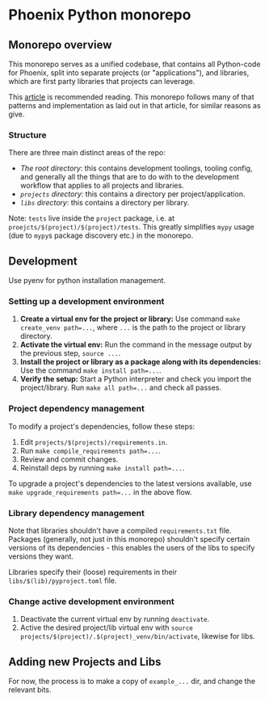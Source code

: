# Phoenix Python monorepo

## Monorepo overview

This monorepo serves as a unified codebase, that contains all Python-code for Phoenix, split into
separate projects (or "applications"), and libraries, which are first party libraries that projects
can leverage.

This [article](https://medium.com/opendoor-labs/our-python-monorepo-d34028f2b6fa) is recommended
reading. This monorepo follows many of that patterns and implementation as laid out in that
article, for similar reasons as give.

### Structure

There are three main distinct areas of the repo:
- *The root directory*: this contains development toolings, tooling config, and generally all the
  things that are to do with to the development workflow that applies to all projects and
  libraries.
- *`projects` directory*: this contains a directory per project/application.
- *`libs` directory*: this contains a directory per library.

Note: `tests` live inside the `project` package, i.e. at `proejcts/$(project)/$(project)/tests`.
This greatly simplifies `mypy` usage (due to `mypy`s package discovery etc.) in the monorepo.

## Development

Use pyenv for python installation management.

### Setting up a development environment

1. **Create a virtual env for the project or library:** Use command `make create_venv path=...`,
   where `...` is the path to the project or library directory.
2. **Activate the virtual env:** Run the command in the message output by the previous step,
   `source ...`.
3. **Install the project or library as a package along with its dependencies:** Use the command
   `make install path=...`.
4. **Verify the setup:** Start a Python interpreter and check you import the project/library. Run
   `make all path=...` and check all passes.

### Project dependency management

To modify a project's dependencies, follow these steps:
1. Edit `projects/$(projects)/requirements.in`.
2. Run `make compile_requirements path=...`.
3. Review and commit changes.
4. Reinstall deps by running `make install path=...`.

To upgrade a project's dependencies to the latest versions available, use `make
upgrade_requirements path=...` in the above flow.

### Library dependency management

Note that libraries shouldn't have a compiled `requirements.txt` file. Packages (generally, not
just in this monorepo) shouldn't specify certain versions of its dependencies - this enables the
users of the libs to specify versions they want.

Libraries specify their (loose) requirements in their `libs/$(lib)/pyproject.toml` file.

### Change active development environment

1. Deactivate the current virtual env by running `deactivate`.
2. Active the desired project/lib virtual env with `source
   projects/$(project)/.$(project)_venv/bin/activate`, likewise for libs.

## Adding new Projects and Libs

For now, the process is to make a copy of `example_...` dir, and change the relevant bits.

